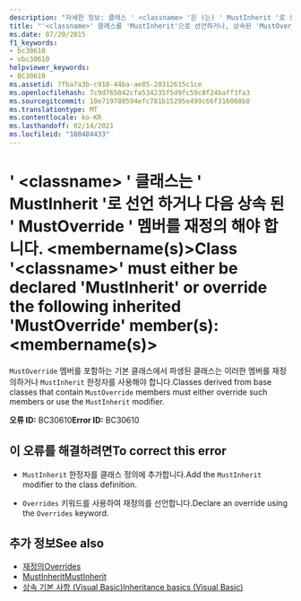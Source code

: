 ```yaml
---
description: "자세한 정보: 클래스 ' <classname> '은 (는) ' MustInherit '로 선언 하거나 상속 된 ' MustOverride ' 멤버를 재정의 해야 합니다. <membername (s) >"
title: "'<classname>' 클래스를 'MustInherit'으로 선언하거나, 상속된 'MustOverride' 멤버인 <membername(s)>을 재정의해야 합니다."
ms.date: 07/20/2015
f1_keywords:
- bc30610
- vbc30610
helpviewer_keywords:
- BC30610
ms.assetid: 7fba7a3b-c918-44ba-ae85-20312615c1ce
ms.openlocfilehash: 7c9d765042cfa534235f5d9fc59c8f24baff3fa3
ms.sourcegitcommit: 10e719780594efc781b15295e499c66f316068b8
ms.translationtype: MT
ms.contentlocale: ko-KR
ms.lasthandoff: 02/14/2021
ms.locfileid: "100484433"
---
```

# <a name="class-classname-must-either-be-declared-mustinherit-or-override-the-following-inherited-mustoverride-members-membernames"></a><span data-ttu-id="7ea9f-103">' \<classname> ' 클래스는 ' MustInherit '로 선언 하거나 다음 상속 된 ' MustOverride ' 멤버를 재정의 해야 합니다. \<membername(s)></span><span class="sxs-lookup"><span data-stu-id="7ea9f-103">Class '\<classname>' must either be declared 'MustInherit' or override the following inherited 'MustOverride' member(s): \<membername(s)></span></span>

<span data-ttu-id="7ea9f-104">`MustOverride` 멤버를 포함하는 기본 클래스에서 파생된 클래스는 이러한 멤버를 재정의하거나 `MustInherit` 한정자를 사용해야 합니다.</span><span class="sxs-lookup"><span data-stu-id="7ea9f-104">Classes derived from base classes that contain `MustOverride` members must either override such members or use the `MustInherit` modifier.</span></span>  
  
 <span data-ttu-id="7ea9f-105">**오류 ID:** BC30610</span><span class="sxs-lookup"><span data-stu-id="7ea9f-105">**Error ID:** BC30610</span></span>  
  
## <a name="to-correct-this-error"></a><span data-ttu-id="7ea9f-106">이 오류를 해결하려면</span><span class="sxs-lookup"><span data-stu-id="7ea9f-106">To correct this error</span></span>  
  
- <span data-ttu-id="7ea9f-107">`MustInherit` 한정자를 클래스 정의에 추가합니다.</span><span class="sxs-lookup"><span data-stu-id="7ea9f-107">Add the `MustInherit` modifier to the class definition.</span></span>  
  
- <span data-ttu-id="7ea9f-108">`Overrides` 키워드를 사용하여 재정의를 선언합니다.</span><span class="sxs-lookup"><span data-stu-id="7ea9f-108">Declare an override using the `Overrides` keyword.</span></span>  
  
## <a name="see-also"></a><span data-ttu-id="7ea9f-109">추가 정보</span><span class="sxs-lookup"><span data-stu-id="7ea9f-109">See also</span></span>

- [<span data-ttu-id="7ea9f-110">재정의</span><span class="sxs-lookup"><span data-stu-id="7ea9f-110">Overrides</span></span>](../language-reference/modifiers/overrides.md)
- [<span data-ttu-id="7ea9f-111">MustInherit</span><span class="sxs-lookup"><span data-stu-id="7ea9f-111">MustInherit</span></span>](../language-reference/modifiers/mustinherit.md)
- [<span data-ttu-id="7ea9f-112">상속 기본 사항 (Visual Basic)</span><span class="sxs-lookup"><span data-stu-id="7ea9f-112">Inheritance basics (Visual Basic)</span></span>](../programming-guide/language-features/objects-and-classes/inheritance-basics.md)
